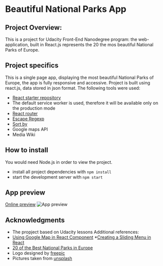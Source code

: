 # Beautiful National Parks App
## Project Overview:
This is a project for Udacity Front-End Nanodegree program: the web-application, built in React.js represents the 20 the mos beautiful National Parks of Europe.

## Project specifics
This is a single page app, displaying the most beautiful National Parks of Europe, the app is fully responsive and accessive.
Project is built using react.js, data stored in json format. The following tools were used:
 * [React starter repository](https://github.com/facebook/create-react-app)
 * The default service worker is used, therefore it will be available only on the production mode
 * [React router](https://github.com/ReactTraining/react-router/tree/master/packages/react-router-dom)
* [Escape Regexp](https://github.com/sindresorhus/escape-string-regexp)
* [Sort by](https://www.npmjs.com/package/sort-by)
* Google maps API
* Media Wiki

## How to install
You would need Node.js in order to view the project.
* install all project dependencies with `npm install`
* start the development server with `npm start`

## App preview
[Online preview](https://nationalparkseurope.herokuapp.com/)
![App preview](https://image.ibb.co/hXGrdd/localhost_3000_i_Pad_1.png)

## Acknowledgments
* The propject based on Udacity lessons
Additional references:
* [Using Google Map in React Component](https://stackoverflow.com/questions/48493960/using-google-map-in-react-component)
*[Creating a Sliding Menu in React](https://www.kirupa.com/react/smooth_sliding_menu_react_motion.htm)
* [20 of the Best National Parks in Europe](http://www.worldofwanderlust.com/20-of-the-best-national-parks-in-europe/)
* Logo designed by [freepic](https://www.freepik.com/)
* Pictures taken from [unsplash](https://unsplash.com/)
